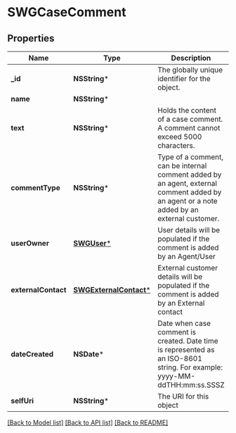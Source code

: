 # SWGCaseComment

## Properties
Name | Type | Description | Notes
------------ | ------------- | ------------- | -------------
**_id** | **NSString*** | The globally unique identifier for the object. | [optional] 
**name** | **NSString*** |  | [optional] 
**text** | **NSString*** | Holds the content of a case comment. A comment cannot exceed 5000 characters. | 
**commentType** | **NSString*** | Type of a comment, can be internal comment added by an agent, external comment added by an agent or a note added by an external customer. | 
**userOwner** | [**SWGUser***](SWGUser.md) | User details will be populated if the comment is added by an Agent/User | [optional] 
**externalContact** | [**SWGExternalContact***](SWGExternalContact.md) | External customer details will be populated if the comment is added by an External contact | [optional] 
**dateCreated** | **NSDate*** | Date when case comment is created. Date time is represented as an ISO-8601 string. For example: yyyy-MM-ddTHH:mm:ss.SSSZ | [optional] 
**selfUri** | **NSString*** | The URI for this object | [optional] 

[[Back to Model list]](../README.md#documentation-for-models) [[Back to API list]](../README.md#documentation-for-api-endpoints) [[Back to README]](../README.md)


